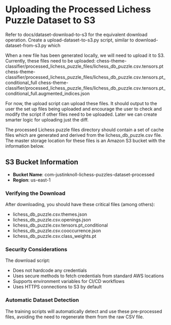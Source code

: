 # Uploading the Processed Lichess Puzzle Dataset to S3

Refer to docs/dataset-download-to-s3 for the equivalent download operation.
Create a upload-dataset-to-s3.py script, similar to download-dataset-from-s3.py which 

When a new file has been generated locally, we will need to upload it to S3. Currently, these files need to be uploaded:
chess-theme-classifier/processed_lichess_puzzle_files/lichess_db_puzzle.csv.tensors.pt
chess-theme-classifier/processed_lichess_puzzle_files/lichess_db_puzzle.csv.tensors.pt_conditional_full
chess-theme-classifier/processed_lichess_puzzle_files/lichess_db_puzzle.csv.tensors.pt_conditional_full.augmented_indices.json

For now, the upload script can upload these files. It should output to the user the set up files being uploaded and encourage the user to check and modify the script if other files need to be uploaded. Later we can create smarter logic for uploading just the diff.

The processed Lichess puzzle files directory should contain a set of cache files which are generated and derived from the lichess_db_puzzle.csv file. The master storage location for these files is an Amazon S3 bucket with the information below.

## S3 Bucket Information
- **Bucket Name**: com-justinknoll-lichess-puzzles-dataset-processed
- **Region**: us-east-1

### Verifying the Download

After downloading, you should have these critical files (among others):
- lichess_db_puzzle.csv.themes.json
- lichess_db_puzzle.csv.openings.json
- lichess_db_puzzle.csv.tensors.pt_conditional
- lichess_db_puzzle.csv.cooccurrence.json
- lichess_db_puzzle.csv.class_weights.pt

### Security Considerations

The download script:
- Does not hardcode any credentials
- Uses secure methods to fetch credentials from standard AWS locations
- Supports environment variables for CI/CD workflows
- Uses HTTPS connections to S3 by default

### Automatic Dataset Detection

The training scripts will automatically detect and use these pre-processed files, avoiding the need to regenerate them from the raw CSV file.